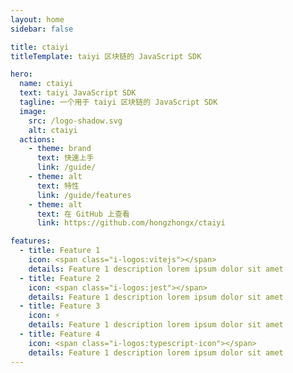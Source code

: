 ```yaml
---
layout: home
sidebar: false

title: ctaiyi
titleTemplate: taiyi 区块链的 JavaScript SDK

hero:
  name: ctaiyi
  text: taiyi JavaScript SDK
  tagline: 一个用于 taiyi 区块链的 JavaScript SDK
  image:
    src: /logo-shadow.svg
    alt: ctaiyi
  actions:
    - theme: brand
      text: 快速上手
      link: /guide/
    - theme: alt
      text: 特性
      link: /guide/features
    - theme: alt
      text: 在 GitHub 上查看
      link: https://github.com/hongzhongx/ctaiyi

features:
  - title: Feature 1
    icon: <span class="i-logos:vitejs"></span>
    details: Feature 1 description lorem ipsum dolor sit amet
  - title: Feature 2
    icon: <span class="i-logos:jest"></span>
    details: Feature 1 description lorem ipsum dolor sit amet
  - title: Feature 3
    icon: ⚡
    details: Feature 1 description lorem ipsum dolor sit amet
  - title: Feature 4
    icon: <span class="i-logos:typescript-icon"></span>
    details: Feature 1 description lorem ipsum dolor sit amet
---
```


